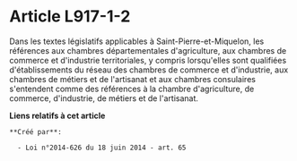 # Article L917-1-2

Dans les textes législatifs applicables à Saint-Pierre-et-Miquelon, les références aux chambres départementales
d'agriculture, aux chambres de commerce et d'industrie territoriales, y compris lorsqu'elles sont qualifiées d'établissements
du réseau des chambres de commerce et d'industrie, aux chambres de métiers et de l'artisanat et aux chambres consulaires
s'entendent comme des références à la chambre d'agriculture, de commerce, d'industrie, de métiers et de l'artisanat.

**Liens relatifs à cet article**

	**Créé par**:

	  - Loi n°2014-626 du 18 juin 2014 - art. 65
